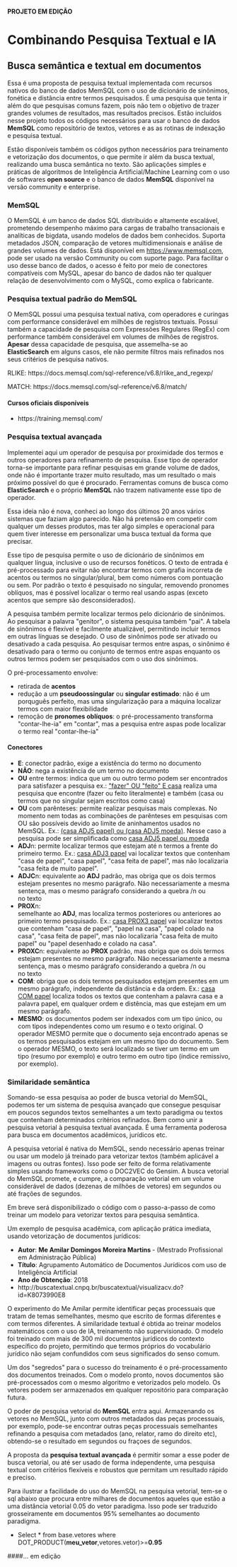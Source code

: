 #### PROJETO EM EDIÇÃO 
<p></p>

# Combinando Pesquisa Textual e IA
## Busca semântica e textual em documentos
Essa é uma proposta de pesquisa textual implementada com recursos nativos do banco de dados MemSQL com o uso de dicionário de sinônimos, fonética e distância entre termos pesquisados. É uma pesquisa que tenta ir além do que pesquisas comuns fazem, pois não tem o objetivo de trazer grandes volumes de resultados, mas resultados precisos. Estão incluídos nesse projeto todos os códigos necessários para usar o banco de dados <b>MemSQL</b> como repositório de textos, vetores e as as rotinas de indexação e pesquisa textual.
<p>Estão disponíveis também os códigos python necessários para treinamento e vetorização dos documentos, o que permite ir além da busca textual, realizando uma busca semântica no texto. São aplicações simples e práticas de algoritmos de Inteligência Artificial/Machine Learning com o uso de softwares <b>open source</b> e o banco de dados <b>MemSQL</b> disponível na versão community e enterprise.

### MemSQL
O MemSQL é um banco de dados SQL distribuído e altamente escalável, prometendo desempenho máximo para cargas de trabalho transacionais e analíticas de bigdata, usando modelos de dados bem conhecidos. Suporta metadados JSON, comparação de vetores multidimensionais e análise de grandes volumes de dados. Está disponível em https://www.memsql.com, pode ser usado na versão Community ou com suporte pago. Para facilitar o uso desse banco de dados, o acesso é feito por meio de conectores compatíveis com MySQL, apesar do banco de dados não ter qualquer relação de desenvolvimento com o MySQL, como explica o fabricante. 

### Pesquisa textual padrão do MemSQL
O MemSQL possui uma pesquisa textual nativa, com operadores e curingas com performance considerável em milhões de registros textuais. Possui também a capacidade de pesquisa com Expressões Regulares (RegEx) com performance também considerável em volumes de milhões de registros. <b>Apesar</b> dessa capacidade de pesquisa, que assemelha-se ao <b>ElasticSearch</b> em alguns casos, ele não permite filtros mais refinados nos seus critérios de pesquisa nativos. 
<p>RLIKE: https://docs.memsql.com/sql-reference/v6.8/rlike_and_regexp/ 
<p>MATCH: https://docs.memsql.com/sql-reference/v6.8/match/ 
</p>

#### Cursos oficiais disponíveis
<ul><li>https://training.memsql.com/</li></ul>

### Pesquisa textual avançada
Implementei aqui um operador de pesquisa por proximidade dos termos e outros operadores para refinamento de pesquisa. Esse tipo de operador torna-se importante para refinar pesquisas em grande volume de dados, onde não é importante trazer muito resultado, mas um resultado o mais próximo possível do que é procurado. Ferramentas comuns de busca como <b>ElasticSearch</b> e o próprio <b>MemSQL</b> não trazem nativamente esse tipo de operador. 
<p>Essa ideia não é nova, conheci ao longo dos últimos 20 anos vários sistemas que faziam algo parecido. Não há pretensão em competir com qualquer um desses produtos, mas ter algo simples e operacional para quem tiver interesse em personalizar uma busca textual da forma que precisar. 
<p> Esse tipo de pesquisa permite o uso de dicionário de sinônimos em qualquer língua, inclusive o uso de recursos fonéticos. O texto de entrada é pré-processado para evitar não encontrar termos com grafia incorreta de acentos ou termos no singular/plural, bem como números com pontuação ou sem. Por padrão o texto é pesquisado no singular, removendo pronomes oblíquos, mas é possível localizar o termo real usando aspas (exceto acentos que sempre são desconsiderados).
<p> A pesquisa também permite localizar termos pelo dicionário de sinônimos. Ao pesquisar a palavra "genitor", o sistema pesquisa também "pai". A tabela de sinônimos é flexível e facilmente atualizável, permitindo incluir termos em outras línguas se desejado. O uso de sinônimos pode ser ativado ou desativado a cada pesquisa. Ao pesquisar termos entre aspas, o sinônimo é desativado para o termo ou conjunto de termos entre aspas enquanto os outros termos podem ser pesquisados com o uso dos sinônimos.

<p> O pré-processamento envolve:
<ul>
  <li> retirada de <b>acentos</b> </li>
  <li> redução a um <b>pseudoossingular</b> ou <b>singular estimado</b>: não é um porquguês perfeito, mas uma singularização para a máquina localizar termos com maior flexibilidade</li>
  <li> remoção de <b>pronomes oblíquos</b>: o pré-processamento transforma "contar-lhe-ia" em "contar", mas a pesquisa entre aspas pode localizar o termo real "contar-lhe-ia"</li>
</ul>

#### Conectores
<ul>
  <li> <b>E</b>: conector padrão, exige a existência do termo no documento</li>
  <li> <b>NÃO</b>: nega a existência de um termo no documento </li>
  <li> <b>OU</b> entre termos: indica que um ou outro termo podem ser encontrados para satisfazer a pesquisa ex.: <u>"fazer" OU "feito" E casa</u> realiza uma pesquisa que encontre (fazer ou feito literalmente) e também (casa ou termos que no singular sejam escritos como casa)</li>
  <li> <b>OU</b> com parênteses: permite realizar pesquisas mais complexas. No momento nem todas as combinações de parênteses em pesquisas com OU são possíveis devido ao limite de aninhamentos usados no MemSQL. Ex.: <u>(casa ADJ5 papel) ou (casa ADJ5 moeda)</u>. Nesse caso a pesquisa pode ser simplificada como <u>casa ADJ5 papel ou moeda</u></li>
  <li> <b>ADJ</b>n: permite localizar termos que estejam até n termos a frente do primeiro termo. Ex.: <u>casa ADJ3 papel</u> vai localizar textos que contenham "casa de papel", "casa papel", "casa feita de papel", mas não localizaria "casa feita de muito papel". </li>
  <li> <b>ADJC</b>n: equivalente ao <b>ADJ</b> padrão, mas obriga que os dois termos estejam presentes no mesmo parágrafo. Não necessariamente a mesma sentença, mas o mesmo parágrafo considerando a quebra /n ou <br> no texto </li>
  <li> <b>PROX</b>n: </li> semelhante ao <b>ADJ</b>, mas localiza termos posteriores ou anteriores ao primeiro termo pesquisado. Ex.: <u>casa PROX3 papel</u> vai localizar textos que contenham "casa de papel", "papel na casa", "papel colado na casa", "casa feita de papel", mas não localizaria "casa feita de muito papel" ou "papel desenhado e colado na casa".
  <li> <b>PROXC</b>n: equivalente ao <b>PROX</b> padrão, mas obriga que os dois termos estejam presentes no mesmo parágrafo. Não necessariamente a mesma sentença, mas o mesmo parágrafo considerando a quebra /n ou <br> no texto </li>
  <li> <b>COM</b>: obriga que os dois termos pesquisados estejam presentes em um mesmo parágrafo, independente da distância e da ordem. Ex.: <u>casa COM papel</u> localiza todos os textos que contenham a palavra casa e a palavra papel, em qualquer ordem e distência, mas que estejam em um mesmo parágrafo. </li>
  <li> <b>MESMO</b>: os documentos podem ser indexados com um tipo único, ou com tipos independentes como um resumo e o texto original. O operador MESMO permite que o documento seja encontrado apenas se os termos pesquisados estejam em um mesmo tipo do documento. Sem o operador MESMO, o texto será localizado se tiver um termo em um tipo (resumo por exemplo) e outro termo em outro tipo (índice remissivo, por exemplo).  </li>  
</ul>

### Similaridade semântica
Somando-se essa pesquisa ao poder de busca vetorial do MemSQL, podemos ter um sistema de pesquisa avançado que consegue pesquisar em poucos segundos textos semelhantes a um texto paradigma ou textos que contenham determinados critérios refinados. Bem como unir a pesquisa vetorial à pesquisa textual avançada. É uma ferramenta poderosa para busca em documentos acadêmicos, jurídicos etc.
<p>A pesquisa vetorial é nativa do MemSQL, sendo necessário apenas treinar ou usar um modelo já treinado para vetorizar textos (também aplicável a imagens ou outras fontes). Isso pode ser feito de forma relativamente simples usando frameworks como o DOC2VEC do Gensim. A busca vetorial do MemSQL promete, e cumpre, a comparação vetorial em um volume considerável de dados (dezenas de milhões de vetores) em segundos ou até frações de segundos.
<p> Em breve será disponibilizado o código com o passo-a-passo de como treinar um modelo para vetorizar textos para pesquisa semântica.
<p> Um exemplo de pesquisa acadêmica, com aplicação prática imediata, usando vetorização de documentos jurídicos:
  <ul>
    <li><b>Autor</b>: <b>Me Amilar Domingos Moreira Martins </b> - (Mestrado Profissional em Administração Pública)</li>
    <li><b>Título</b>: Agrupamento Automático de Documentos Jurídicos com uso de Inteligência Artificial</li>
    <li><b>Ano de Obtenção</b>: 2018</li>
    <li>http://buscatextual.cnpq.br/buscatextual/visualizacv.do?id=K8073990E8</li>
</ul>
<p>O experimento do Me Amilar permite identificar peças processuais que tratam de temas semelhantes, mesmo que escrito de formas diferentes e com termos diferentes. A similaridade textual é obtida ao treinar modelos matemáticos com o uso de IA, treinamento não supervisionado. O modelo foi treinado com mais de 300 mil documentos jurídicos do contexto específico do projeto, permitindo que termos próprios do vocabulário jurídico não sejam confundidos com seus significados do senso comum. 
<p>Um dos "segredos" para o sucesso do treinamento é o pré-processamento dos documentos treinados. Com o modelo pronto, novos documentos são pré-processados com o mesmo algoritmo e vetorizados pelo modelo. Os vetores podem ser armazenados em qualquer repositório para comparação futura.
<p>O poder de pesquisa vetorial do <b>MemSQL</b> entra aqui. Armazenando os vetores no MemSQL, junto com outros metadados das peças processuais, por exemplo, pode-se encontrar outras peças processuais semelhantes refinando a pesquisa com metadados (ano, relator, ramo do direito etc), obtendo-se o resultado em segundos ou fraçoes de segundos.
<p>A proposta da <b>pesquisa textual avançada</b> é permitir somar a esse poder de busca vetorial, ou até ser usado de forma independente, uma pesquisa textual com critérios flexíveis e robustos que permitam um resultado rápido e preciso.
<p>Para ilustrar a facilidade do uso do MemSQL na pesquisa vetorial, tem-se o sql abaixo que procura entre milhares de documentos aqueles que estão a uma distância vetorial 0.05 do vetor paradigma. Isso pode ser traduzido grosseiramente em documentos 95% semelhantes ao documento paradigma.
  <ul><li>Select * from base.vetores where DOT_PRODUCT(<b>meu_vetor</b>,vetores.vetor)>=<b>0.95</b></li></ul>
<p><p>
####... em edição
